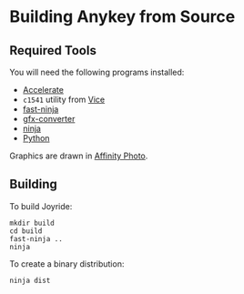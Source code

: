 # Building Anykey from Source

## Required Tools

You will need the following programs installed:

- [Accelerate](https://github.com/T-Pau/Accelerate)
- `c1541` utility from [Vice](http://vice-emu.sourceforge.net)
- [fast-ninja](https://github.com/T-Pau/fast-ninja/)
- [gfx-converter](https://github.com/T-Pau/gfx-converter)
- [ninja](https://ninja-build.org/)
- [Python](https://www.python.org/)

Graphics are drawn in [Affinity Photo](https://affinity.serif.com/en-gb/photo/).

## Building 

To build Joyride:

```shell
mkdir build
cd build
fast-ninja ..
ninja
```

To create a binary distribution:

```shell
ninja dist
```
